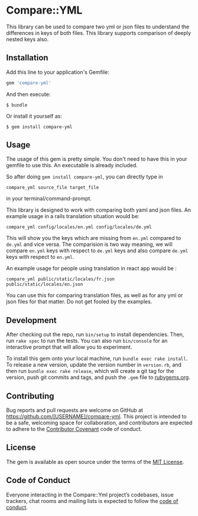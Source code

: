 # Compare::YML

This library can be used to compare two yml or json files to understand the differences in keys of both files. This library supports comparison of deeply nested keys also.

## Installation

Add this line to your application's Gemfile:

```ruby
gem 'compare-yml'
```

And then execute:

    $ bundle

Or install it yourself as:

    $ gem install compare-yml

## Usage

The usage of this gem is pretty simple. You don't need to have this in your gemfile to use this. An executable is already included.

So after doing `gem install compare-yml`, you can directly type in 

```
compare_yml source_file target_file
```
in your terminal/command-prompt.

This library is designed to work with comparing both yaml and json files. An example usage in a rails translation situation would be: 

```
compare_yml config/locales/en.yml config/locales/de.yml
```

This will show you the keys which are missing from `en.yml` compared to `de.yml` and vice versa. The comparision is two way meaning, we will compare `en.yml` keys with respect to `de.yml` keys and also compare `de.yml` keys with respect to `en.yml`.

An example usage for people using translation in react app would be :

```
compare_yml public/static/locales/fr.json public/static/locales/en.json
```

You can use this for comparing translation files, as well as for any yml or json files for that matter. Do not get fooled by the examples.

## Development

After checking out the repo, run `bin/setup` to install dependencies. Then, run `rake spec` to run the tests. You can also run `bin/console` for an interactive prompt that will allow you to experiment.

To install this gem onto your local machine, run `bundle exec rake install`. To release a new version, update the version number in `version.rb`, and then run `bundle exec rake release`, which will create a git tag for the version, push git commits and tags, and push the `.gem` file to [rubygems.org](https://rubygems.org).

## Contributing

Bug reports and pull requests are welcome on GitHub at https://github.com/[USERNAME]/compare-yml. This project is intended to be a safe, welcoming space for collaboration, and contributors are expected to adhere to the [Contributor Covenant](http://contributor-covenant.org) code of conduct.

## License

The gem is available as open source under the terms of the [MIT License](https://opensource.org/licenses/MIT).

## Code of Conduct

Everyone interacting in the Compare::Yml project’s codebases, issue trackers, chat rooms and mailing lists is expected to follow the [code of conduct](https://github.com/sony-mathew/compare-yml/blob/master/CODE_OF_CONDUCT.md).
